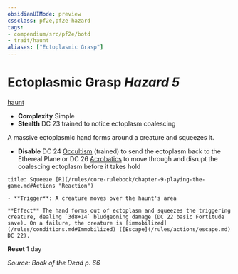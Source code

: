 ```yaml
---
obsidianUIMode: preview
cssclass: pf2e,pf2e-hazard
tags:
- compendium/src/pf2e/botd
- trait/haunt
aliases: ["Ectoplasmic Grasp"]
---
```

# Ectoplasmic Grasp *Hazard 5*  
[haunt](/rules/traits/haunt.md)  

- **Complexity** Simple
- **Stealth** DC 23 trained to notice ectoplasm coalescing  

A massive ectoplasmic hand forms around a creature and squeezes it.

- **Disable** DC 24 [Occultism](/compendium/skills.md#Occultism) (trained) to send the ectoplasm back to the Ethereal Plane or DC 26 [Acrobatics](/compendium/skills.md#Acrobatics) to move through and disrupt the coalescing ectoplasm before it takes hold  
     
```ad-embed-ability
title: Squeeze [R](/rules/core-rulebook/chapter-9-playing-the-game.md#Actions "Reaction")

- **Trigger**: A creature moves over the haunt's area

**Effect** The hand forms out of ectoplasm and squeezes the triggering creature, dealing `3d8+14` bludgeoning damage (DC 22 basic Fortitude save). On a failure, the creature is [immobilized](/rules/conditions.md#Immobilized) ([Escape](/rules/actions/escape.md) DC 22).
```

**Reset** 1 day  

*Source: Book of the Dead p. 66*